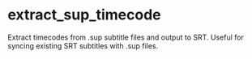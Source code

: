 # extract_sup_timecode
Extract timecodes from .sup subtitle files and output to SRT. Useful for syncing existing SRT subtitles with .sup files.
